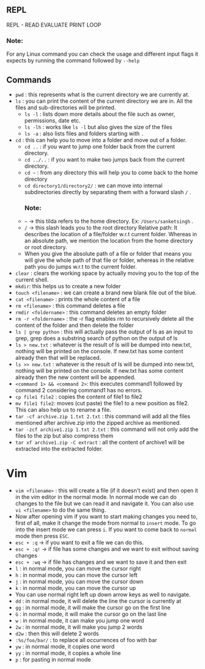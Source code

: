 ## REPL

REPL - READ EVALUATE PRINT LOOP

### Note:

For any Linux command you can check the usage and different input flags it expects by running the command followed by `--help`

## Commands

- `pwd` : this represents what is the current directory we are currently at.
- `ls` : you can print the content of the current directory we are in. All the files and sub-directories will be printed.
  - `ls -l` : lists down more details about the file such as owner, permissions, date etc.
  - `ls -lh` : works like `ls -l` but also gives the size of the files
  - `ls -a` : also lists files and folders starting with `.`
- `cd` : this can help you to move into a folder and move out of a folder.
  - `cd ..` : if you want to jump one folder back from the current directory.
  - `cd ../..` : if you want to make two jumps back from the current directory.
  - `cd ~` : from any directory this will help you to come back to the home directory
  - `cd directory1/directory2/` : we can move into internal subdirectories directly by separating them with a forward slash `/` .
    ### Note:
  - `~` -&gt; this tilda refers to the home directory. Ex: `/Users/sanketsingh` .
  - `/` -&gt; this slash leads you to the root directory
    Relative path: It describes the location of a file/folder w.r.t current folder. Whereas in an absolute path, we mention the location from the home directory or root directory.
  - When you give the absolute path of a file or folder that means you will give the whole path of that file or folder, whereas in the relative path you do jumps w.r.t to the current folder.
- `clear` : clears the working space by actually moving you to the top of the current shell.
- `mkdir`: this helps us to create a new folder
- `touch <filename>` : we can create a brand new blank file out of the blue.
- `cat <filename>` : prints the whole content of a file
- `rm <filename>` : this command deletes a file
- `rmdir <foldername>` : this command deletes an empty folder
- `rm -r <foldername>` : the -r flag enables rm to recursively delete all the content of the folder and then delete the folder
- `ls | grep python` : this will actually pass the output of ls as an input to grep, grep does a substring search of python on the output of ls
- `ls > new.txt` : whatever is the result of ls will be dumped into new.txt, nothing will be printed on the console. If new.txt has some content already then that will be replaced.
- `ls >> new.txt` : whatever is the result of ls will be dumped into new.txt, nothing will be printed on the console. If new.txt has some content already then the new content will be appended.
- `<command 1> && <command 2>`: this executes command1 followed by command 2 considering command1 has no errors.
- `cp file1 file2` : copies the content of file1 to file2
- `mv file1 file2`: moves (cut paste) the file1 to a new position as file2. This can also help us to rename a file.
- `tar -cf archive.zip 1.txt 2.txt` : this command will add all the files mentioned after archive.zip into the zipped archive as mentioned.
- `tar -zcf archive1.zip 1.txt 2.txt` : this command will not only add the files to the zip but also compress them
- `tar xf archive1.zip -C extract` : all the content of archive1 will be extracted into the extracted folder.

# Vim

- `vim <filename>` : this will create a file (if it doesn't exist) and then open it in the vim editor in the normal mode. In normal mode we can do changes to the file but we can read it and navigate it. You can also use `vi <filename>` to do the same thing.
- Now after opening vim if you want to start making changes you need to, first of all, make it change the mode from normal to `insert` mode. To go into the insert mode we can press `i`. If you want to come back to `normal` mode then press `ESC`.
- `esc + :q` -&gt; if you want to exit a file we can do this.
- `esc + :q!` -&gt; if file has some changes and we want to exit without saving changes
- `esc + :wq` -&gt; if file has changes and we want to save it and then exit
- `l` : in normal mode, you can move the cursor right
- `h` : in normal mode, you can move the cursor left
- `j` : in normal mode, you can move the cursor down
- `k` : in normal mode, you can move the cursor up
- You can use normal right left up down arrow keys as well to navigate.
- `dd` : in normal mode, it will delete the line the cursor is currently at
- `gg` : in normal mode, it will make the cursor go on the first line
- `G` : in normal mode, it will make the cursor go on the last line
- `w` : in normal mode, it can make you jump one word
- `2w` : in normal mode, it will make you jump 2 words
- `d2w` : then this will delete 2 words
- `:%s/foo/bar/` : to replace all occurrences of foo with bar
- `yw` : in normal mode, it copies one word
- `yy` : in normal mode, it copies a whole line
- `p` : for pasting in normal mode
